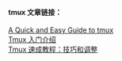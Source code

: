

#### tmux 文章链接：     
[A Quick and Easy Guide to tmux](https://www.hamvocke.com/blog/a-quick-and-easy-guide-to-tmux/)    
[Tmux 入门介绍](http://blog.jobbole.com/87278/)     
[Tmux 速成教程：技巧和调整](http://blog.jobbole.com/87584/)    
